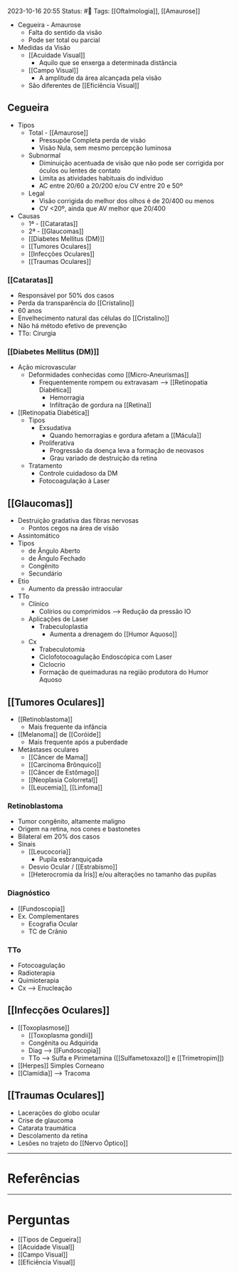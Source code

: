 2023-10-16 20:55
Status: #🌱 
Tags: [[Oftalmologia]], [[Amaurose]]
<br/>
- Cegueira - Amaurose
	- Falta do sentido da visão
	- Pode ser total ou parcial
- Medidas da Visão
	- [[Acuidade Visual]]
		- Aquilo que se enxerga a determinada distância
	- [[Campo Visual]]
		- A amplitude da área alcançada pela visão
	- São diferentes de [[Eficiência Visual]]
## Cegueira
- Tipos
	- Total - [[Amaurose]]
		- Pressupõe Completa perda de visão
		- Visão Nula, sem mesmo percepção luminosa
	- Subnormal
		- Diminuição acentuada de visão que não pode ser corrigida por óculos ou lentes de contato
		- Limita as atividades habituais do indivíduo
		- AC entre 20/60 a 20/200 e/ou CV entre 20 e 50º
	- Legal
		- Visão corrigida do melhor dos olhos é de 20/400 ou menos
		- CV <20º, ainda que AV melhor que 20/400
- Causas
	- 1ª - [[Cataratas]]
	- 2ª - [[Glaucomas]]
	- [[Diabetes Mellitus (DM)]]
	- [[Tumores Oculares]]
	- [[Infecções Oculares]]
	- [[Traumas Oculares]]
### [[Cataratas]]
- Responsável por 50% dos casos
- Perda da transparência do [[Cristalino]]
- 60 anos
- Envelhecimento natural das células do [[Cristalino]]
- Não há método efetivo de prevenção
- TTo: Cirurgia
### [[Diabetes Mellitus (DM)]]
- Ação microvascular
	- Deformidades conhecidas como [[Micro-Aneurismas]]
		- Frequentemente rompem ou extravasam --> [[Retinopatia Diabética]]
			- Hemorragia
			- Infiltração de gordura na [[Retina]] 
- [[Retinopatia Diabética]]
	- Tipos
		- Exsudativa
			- Quando hemorragias e gordura afetam a [[Mácula]]
		- Proliferativa
			- Progressão da doença leva a formação de neovasos
			- Grau variado de destruição da retina
	- Tratamento
		- Controle cuidadoso da DM
		- Fotocoagulação à Laser
## [[Glaucomas]]
- Destruição gradativa das fibras nervosas
	- Pontos cegos na área de visão
- Assintomático
- Tipos
	- de Ângulo Aberto
	- de Ângulo Fechado
	- Congênito
	- Secundário
- Etio
	- Aumento da pressão intraocular
- TTo
	- Clínico
		- Colírios ou comprimidos --> Redução da pressão IO
	- Aplicações de Laser
		- Trabeculoplastia
			- Aumenta a drenagem do [[Humor Aquoso]]
	- Cx
		- Trabeculotomia
		- Ciclofotocoagulação Endoscópica com Laser
		- Ciclocrio
		- Formação de queimaduras na região produtora do Humor Aquoso
## [[Tumores Oculares]]
- [[Retinoblastoma]]
	- Mais frequente da infância
- [[Melanoma]] de [[Coróide]]
	- Mais frequente após a puberdade
- Metástases oculares
	- [[Câncer de Mama]]
	- [[Carcinoma Brônquico]]
	- [[Câncer de Estômago]]
	- [[Neoplasia Colorretal]]
	- [[Leucemia]], [[Linfoma]]
### Retinoblastoma
- Tumor congênito, altamente maligno
- Origem na retina, nos cones e bastonetes
- Bilateral em 20% dos casos
- Sinais
	- [[Leucocoria]]
		- Pupila esbranquiçada
	- Desvio Ocular / [[Estrabismo]]
	- [[Heterocromia da Íris]] e/ou alterações no tamanho das pupilas
### Diagnóstico
-  [[Fundoscopia]]
- Ex. Complementares
	- Ecografia Ocular
	- TC de Crânio
### TTo
- Fotocoagulação
- Radioterapia
- Quimioterapia
- Cx --> Enucleação
## [[Infecções Oculares]]
- [[Toxoplasmose]]
	- [[Toxoplasma gondii]]
	- Congênita ou Adquirida
	- Diag --> [[Fundoscopia]]
	- TTo --> Sulfa e Pirimetamina ([[Sulfametoxazol]] e [[Trimetropim]]) 
- [[Herpes]] Simples Corneano
- [[Clamídia]] --> Tracoma
## [[Traumas Oculares]]
- Lacerações do globo ocular
- Crise de glaucoma
- Catarata traumática
- Descolamento da retina
- Lesões no trajeto do [[Nervo Óptico]]
____
# Referências
---
# Perguntas
- [[Tipos de Cegueira]]
- [[Acuidade Visual]]
- [[Campo Visual]]
- [[Eficiência Visual]]
